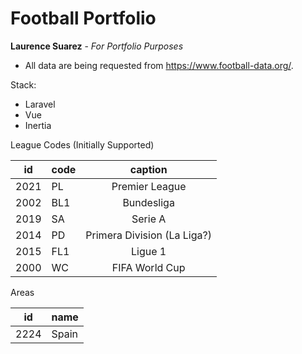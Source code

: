 # Football Portfolio
__Laurence Suarez__ - _For Portfolio Purposes_

- All data are being requested from https://www.football-data.org/.

Stack:
- Laravel
- Vue
- Inertia

League Codes (Initially Supported)

| id    | code |           caption           |
|-------|------|:---------------------------:|
| 2021  | PL   |       Premier League        |
| 2002  | BL1  |         Bundesliga          |
| 2019  | SA   |           Serie A           |
| 2014  | PD   | Primera Division (La Liga?) |
| 2015  | FL1  |           Ligue 1           |
| 2000  |  WC  |       FIFA World Cup        |

Areas

| id    | name  |
|-------|-------|
| 2224  | Spain |
